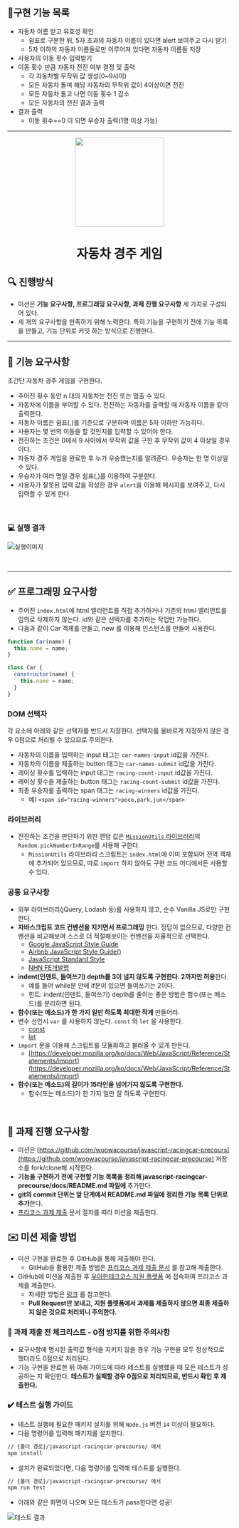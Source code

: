## 📝구현 기능 목록

- 자동차 이름 받고 유효성 확인
  - 쉼표로 구분한 뒤, 5자 초과의 자동차 이름이 있다면 alert 보여주고 다시 받기
  - 5자 이하의 자동차 이름들로만 이루어져 있다면 자동차 이름들 저장
- 사용자의 이동 횟수 입력받기
- 이동 횟수 만큼 자동차 전진 여부 결정 및 출력
  - 각 자동차별 무작위 값 생성(0~9사이)
  - 모든 자동차 돌며 해당 자동차의 무작위 값이 4이상이면 전진
  - 모든 자동차 돌고 나면 이동 횟수 1 감소
  - 모든 자동차의 전진 결과 출력
- 결과 출력
  - 이동 횟수==0 이 되면 우승자 출력(1명 이상 가능)

---

<p align="middle" >
  <img width="200px;" src="https://github.com/woowacourse/javascript-racingcar-precourse/blob/main/images/racingcar_icon.png?raw=true"/>
</p>
<h1 align="middle">자동차 경주 게임</h1>

## 🔍 진행방식

- 미션은 **기능 요구사항, 프로그래밍 요구사항, 과제 진행 요구사항** 세 가지로 구성되어 있다.
- 세 개의 요구사항을 만족하기 위해 노력한다. 특히 기능을 구현하기 전에 기능 목록을 만들고, 기능 단위로 커밋 하는 방식으로 진행한다.

---

## 🎯 기능 요구사항

초간단 자동차 경주 게임을 구현한다.

- 주어진 횟수 동안 n 대의 자동차는 전진 또는 멈출 수 있다.
- 자동차에 이름을 부여할 수 있다. 전진하는 자동차를 출력할 때 자동차 이름을 같이 출력한다.
- 자동차 이름은 쉼표(,)를 기준으로 구분하며 이름은 5자 이하만 가능하다.
- 사용자는 몇 번의 이동을 할 것인지를 입력할 수 있어야 한다.
- 전진하는 조건은 0에서 9 사이에서 무작위 값을 구한 후 무작위 값이 4 이상일 경우이다.
- 자동차 경주 게임을 완료한 후 누가 우승했는지를 알려준다. 우승자는 한 명 이상일 수 있다.
- 우승자가 여러 명일 경우 쉼표(,)를 이용하여 구분한다.
- 사용자가 잘못된 입력 값을 작성한 경우 `alert`을 이용해 메시지를 보여주고, 다시 입력할 수 있게 한다.

<br>

### 💻 실행 결과

![실행이미지](images/result.jpg)

<br>

---

## ✅ 프로그래밍 요구사항

- 주어진 `index.html`에 html 엘리먼트를 직접 추가하거나 기존의 html 엘리먼트를 임의로 삭제하지 않는다. id와 같은 선택자를 추가하는 작업만 가능하다.
- 다음과 같이 Car 객체를 만들고, new 를 이용해 인스턴스를 만들어 사용한다.

```javascript
function Car(name) {
  this.name = name;
}

class Car {
  constructor(name) {
    this.name = name;
  }
}
```

### DOM 선택자

각 요소에 아래와 같은 선택자를 반드시 지정한다. 선택자를 올바르게 지정하지 않은 경우 0점으로 처리될 수 있으므로 주의한다.

- 자동차의 이름을 입력하는 input 태그는 `car-names-input` id값을 가진다.
- 자동차의 이름을 제출하는 button 태그는 `car-names-submit` id값을 가진다.
- 레이싱 횟수를 입력하는 input 태그는 `racing-count-input` id값을 가진다.
- 레이싱 횟수을 제출하는 button 태그는 `racing-count-submit` id값을 가진다.
- 최종 우승자를 출력하는 span 태그는 `racing-winners` id값을 가진다.
  - 예) `<span id="racing-winners">poco,park,jun</span>`

### 라이브러리

- 전진하는 조건을 판단하기 위한 랜덤 값은 [`MissionUtils` 라이브러리](https://github.com/woowacourse-projects/javascript-mission-utils#mission-utils)의 `Random.pickNumberInRange`를 사용해 구한다.
  - `MissionUtils` 라이브러리 스크립트는 `index.html`에 이미 포함되어 전역 객체에 추가되어 있으므로, 따로 `import` 하지 않아도 구현 코드 어디에서든 사용할 수 있다.

### 공통 요구사항

- 외부 라이브러리(jQuery, Lodash 등)를 사용하지 않고, 순수 Vanilla JS로만 구현한다.
- **자바스크립트 코드 컨벤션을 지키면서 프로그래밍** 한다. 정답이 없으므로, 다양한 컨벤션을 비교해보며 스스로 더 적절해보이는 컨벤션을 자율적으로 선택한다.
  - [Google JavaScript Style Guide](https://google.github.io/styleguide/jsguide.html)
  - [Airbnb JavaScript Style Guide()](https://github.com/airbnb/javascript)
  - [JavaScript Standard Style](https://standardjs.com)
  - [NHN FE개발랩](https://ui.toast.com/fe-guide/ko_CODING-CONVENTION)
- **indent(인덴트, 들여쓰기) depth를 3이 넘지 않도록 구현한다. 2까지만 허용**한다.
  - 예를 들어 while문 안에 if문이 있으면 들여쓰기는 2이다.
  - 힌트: indent(인덴트, 들여쓰기) depth를 줄이는 좋은 방법은 함수(또는 메소드)를 분리하면 된다.
- **함수(또는 메소드)가 한 가지 일만 하도록 최대한 작게** 만들어라.
- 변수 선언시 `var` 를 사용하지 않는다. `const` 와 `let` 을 사용한다.
  - [const](https://developer.mozilla.org/ko/docs/Web/JavaScript/Reference/Statements/const)
  - [let](https://developer.mozilla.org/ko/docs/Web/JavaScript/Reference/Statements/let)
- `import` 문을 이용해 스크립트를 모듈화하고 불러올 수 있게 만든다.
  - [https://developer.mozilla.org/ko/docs/Web/JavaScript/Reference/Statements/import](https://developer.mozilla.org/ko/docs/Web/JavaScript/Reference/Statements/import)
- **함수(또는 메소드)의 길이가 15라인을 넘어가지 않도록 구현한다.**
  - 함수(또는 메소드)가 한 가지 일만 잘 하도록 구현한다.

<br>

## 📝 과제 진행 요구사항

- 미션은 [https://github.com/woowacourse/javascript-racingcar-precours](https://github.com/woowacourse/javascript-racingcar-precourse) 저장소를 fork/clone해 시작한다.
- **기능을 구현하기 전에 구현할 기능 목록을 정리해 javascript-racingcar-precourse/docs/README.md 파일에** 추가한다.
- **git의 commit 단위는 앞 단계에서 README.md 파일에 정리한 기능 목록 단위로 추가**한다.
- [프리코스 과제 제출](https://github.com/woowacourse/woowacourse-docs/tree/master/precourse) 문서 절차를 따라 미션을 제출한다.

## ✉️ 미션 제출 방법

- 미션 구현을 완료한 후 GitHub을 통해 제출해야 한다.
  - GitHub을 활용한 제출 방법은 [프리코스 과제 제출 문서](https://github.com/woowacourse/woowacourse-docs/tree/master/precourse) 를 참고해 제출한다.
- GitHub에 미션을 제출한 후 [우아한테크코스 지원 플랫폼](https://apply.techcourse.co.kr) 에 접속하여 프리코스 과제를 제출한다.
  - 자세한 방법은 [링크](https://github.com/woowacourse/woowacourse-docs/tree/master/precourse#제출-가이드) 를 참고한다.
  - **Pull Request만 보내고, 지원 플랫폼에서 과제를 제출하지 않으면 최종 제출하지 않은 것으로 처리되니 주의한다.**

### 🚨 과제 제출 전 체크리스트 - 0점 방지를 위한 주의사항

- 요구사항에 명시된 출력값 형식을 지키지 않을 경우 기능 구현을 모두 정상적으로 했더라도 0점으로 처리된다.
- 기능 구현을 완료한 뒤 아래 가이드에 따라 테스트를 실행했을 때 모든 테스트가 성공하는 지 확인한다. **테스트가 실패할 경우 0점으로 처리되므로, 반드시 확인 후 제출한다.**

### ✔️ 테스트 실행 가이드

- 테스트 실행에 필요한 패키지 설치를 위해 `Node.js` 버전 `14` 이상이 필요하다.
- 다음 명령어를 입력해 패키지를 설치한다.

```bash
// {폴더 경로}/javascript-racingcar-precourse/ 에서
npm install
```

- 설치가 완료되었다면, 다음 명령어를 입력해 테스트를 실행한다.

```bash
// {폴더 경로}/javascript-racingcar-precourse/ 에서
npm run test
```

- 아래와 같은 화면이 나오며 모든 테스트가 pass한다면 성공!

![테스트 결과](./images/test_result.png)
